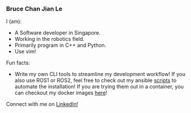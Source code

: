 ### Bruce Chan Jian Le

I (am):
- A Software developer in Singapore.
- Working in the robotics field.
- Primarily program in C++ and Python.
- Use vim! 

Fun facts:
- Write my own CLI tools to streamline my development workflow!
  If you also use ROS1 or ROS2, feel free to check out my ansible [scripts](https://github.com/brucechanjianle/ansible-ros2)
  to automate the installation! If you are trying them out in a container, you can
  checkout my docker images [here](https://github.com/BruceChanJianLe/docker-nvidia-ubuntu-ros/)!

Connect with me on [LinkedIn!](https://www.linkedin.com/in/chanjianle/)

<!--
**BruceChanJianLe/brucechanjianle** is a ✨ _special_ ✨ repository because its `README.md` (this file) appears on your GitHub profile.

- 🔭 I’m currently working on 2D/3D Path Planning, Traversability Estimation, Autonomous Exploration and Deep Learning for Robotics. 


- Path Planning
- SLAM
- VIO
- Robotic Simulation
- Deep Learning
- Deep Reinforment Learning

Here are some ideas to get you started:

- 🔭 I’m currently working on ...
- 🌱 I’m currently learning ...
- 👯 I’m looking to collaborate on ...
- 🤔 I’m looking for help with ...
- 💬 Ask me about ...
- 📫 How to reach me: ...
- 😄 Pronouns: ...
- ⚡ Fun fact: ...


[![Linkedin Badge](https://img.shields.io/badge/-LinkedIn-blue?style=flat-square&logo=Linkedin&logoColor=white&link=https://www.linkedin.com/in/chanjianle/)](https://www.linkedin.com/in/chanjianle/)
[![](https://aleen42.github.io/badges/src/github.svg)](https://github.com/brucechanjianle)
[![Hits](https://hits.seeyoufarm.com/api/count/incr/badge.svg?url=https%3A%2F%2Fgithub.com%2Fbrucechanjianle&count_bg=%2379C83D&title_bg=%23555555&icon=&icon_color=%23E7E7E7&title=hits&edge_flat=false)](https://hits.seeyoufarm.com)

![](https://img.shields.io/badge/-%3A%3A%3AROS-red)
![](https://img.shields.io/badge/-C/C++-c14438?style=flat-square&logo=C&logoColor=fff)
![](https://img.shields.io/badge/-Python-333?style=flat-square&logo=Python&logoColor=fff)
-->

